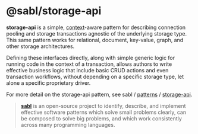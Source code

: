 # @sabl/storage-api 

**storage-api** is a simple, [context](https://github.com/libsabl/patterns/blob/main/patterns/context.md)-aware pattern for describing connection pooling and storage transactions agnostic of the underlying storage type. This same pattern works for relational, document, key-value, graph, and other storage architectures. 

Defining these interfaces directly, along with simple generic logic for running code in the context of a transaction, allows authors to write effective business logic that include basic CRUD actions and even transaction workflows, without depending on a specific storage type, let alone a specific proprietary driver.
  
For more detail on the storage-api pattern, see sabl / [patterns](https://github.com/libsabl/patterns#patterns) / [storage-api](https://github.com/libsabl/patterns/blob/main/patterns/storage-api.md).

<!-- BEGIN:REMOVE_FOR_NPM -->
> [**sabl**](https://github.com/libsabl/patterns) is an open-source project to identify, describe, and implement effective software patterns which solve small problems clearly, can be composed to solve big problems, and which work consistently across many programming languages.
